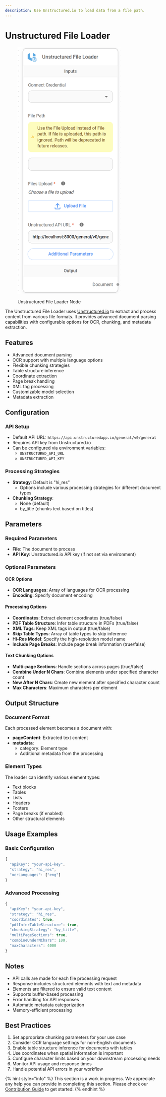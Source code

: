 ```yaml
---
description: Use Unstructured.io to load data from a file path.
---
```


# Unstructured File Loader

<figure><img src="../../../.gitbook/assets/image (90).png" alt="" width="332"><figcaption><p>Unstructured File Loader Node</p></figcaption></figure>

The Unstructured File Loader uses [Unstructured.io](https://unstructured.io) to extract and process content from various file formats. It provides advanced document parsing capabilities with configurable options for OCR, chunking, and metadata extraction.

## Features
- Advanced document parsing
- OCR support with multiple language options
- Flexible chunking strategies
- Table structure inference
- Coordinate extraction
- Page break handling
- XML tag processing
- Customizable model selection
- Metadata extraction

## Configuration

### API Setup
- Default API URL: `https://api.unstructuredapp.io/general/v0/general`
- Requires API key from Unstructured.io
- Can be configured via environment variables:
  - `UNSTRUCTURED_API_URL`
  - `UNSTRUCTURED_API_KEY`

### Processing Strategies
- **Strategy**: Default is "hi_res"
  - Options include various processing strategies for different document types
- **Chunking Strategy**:
  - None (default)
  - by_title (chunks text based on titles)

## Parameters

### Required Parameters
- **File**: The document to process
- **API Key**: Unstructured.io API key (if not set via environment)

### Optional Parameters

#### OCR Options
- **OCR Languages**: Array of languages for OCR processing
- **Encoding**: Specify document encoding

#### Processing Options
- **Coordinates**: Extract element coordinates (true/false)
- **PDF Table Structure**: Infer table structure in PDFs (true/false)
- **XML Tags**: Keep XML tags in output (true/false)
- **Skip Table Types**: Array of table types to skip inference
- **Hi-Res Model**: Specify the high-resolution model name
- **Include Page Breaks**: Include page break information (true/false)

#### Text Chunking Options
- **Multi-page Sections**: Handle sections across pages (true/false)
- **Combine Under N Chars**: Combine elements under specified character count
- **New After N Chars**: Create new element after specified character count
- **Max Characters**: Maximum characters per element

## Output Structure

### Document Format
Each processed element becomes a document with:
- **pageContent**: Extracted text content
- **metadata**: 
  - category: Element type
  - Additional metadata from the processing

### Element Types
The loader can identify various element types:
- Text blocks
- Tables
- Lists
- Headers
- Footers
- Page breaks (if enabled)
- Other structural elements

## Usage Examples

### Basic Configuration
```typescript
{
  "apiKey": "your-api-key",
  "strategy": "hi_res",
  "ocrLanguages": ["eng"]
}
```

### Advanced Processing
```typescript
{
  "apiKey": "your-api-key",
  "strategy": "hi_res",
  "coordinates": true,
  "pdfInferTableStructure": true,
  "chunkingStrategy": "by_title",
  "multiPageSections": true,
  "combineUnderNChars": 100,
  "maxCharacters": 4000
}
```

## Notes
- API calls are made for each file processing request
- Response includes structured elements with text and metadata
- Elements are filtered to ensure valid text content
- Supports buffer-based processing
- Error handling for API responses
- Automatic metadata categorization
- Memory-efficient processing

## Best Practices
1. Set appropriate chunking parameters for your use case
2. Consider OCR language settings for non-English documents
3. Enable table structure inference for documents with tables
4. Use coordinates when spatial information is important
5. Configure character limits based on your downstream processing needs
6. Monitor API usage and response times
7. Handle potential API errors in your workflow

{% hint style="info" %}
This section is a work in progress. We appreciate any help you can provide in completing this section. Please check our [Contribution Guide](broken-reference) to get started.
{% endhint %}
